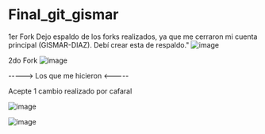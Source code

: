 # Final_git_gismar
1er Fork
Dejo espaldo de los forks realizados, ya que me cerraron mi cuenta principal (GISMAR-DIAZ). Debí crear esta de respaldo."
![image](https://github.com/Gismar-Soto/Portfolio-Gisma-g74/assets/170896819/02f7f0cf-9025-4aa0-9c49-c9d31d74450e)

2do Fork 
![image](https://github.com/Gismar-Soto/Portfolio-Gisma-g74/assets/170896819/f9489846-59c8-47e9-ae18-997ec7abdf29)

-----> Los que me hicieron <-----

Acepte 1 cambio realizado por cafaral 

![image](https://github.com/Gismar-Soto/Portfolio-Gisma-g74/assets/170896819/d169ffdf-f498-4204-9c63-7a7b2d783ea5)

![image](https://github.com/Gismar-Soto/Portfolio-Gisma-g74/assets/170896819/e5ac8783-60bf-4ae9-9e64-c63d85930c13)
